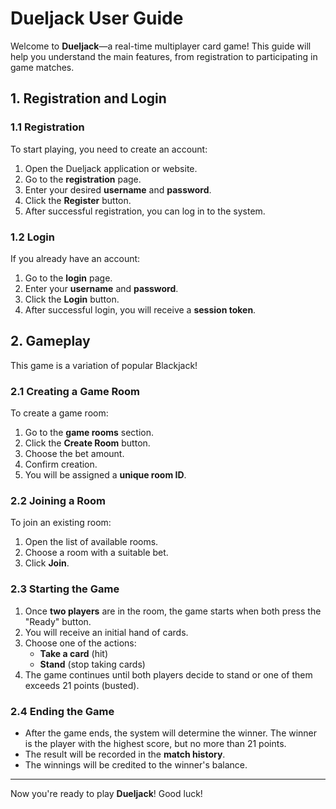 # Dueljack User Guide

Welcome to **Dueljack**—a real-time multiplayer card game! This guide will help you understand the main features, from registration to participating in game matches.

## 1. Registration and Login

### 1.1 Registration

To start playing, you need to create an account:

1. Open the Dueljack application or website.
2. Go to the **registration** page.
3. Enter your desired **username** and **password**.
4. Click the **Register** button.
5. After successful registration, you can log in to the system.

### 1.2 Login

If you already have an account:

1. Go to the **login** page.
2. Enter your **username** and **password**.
3. Click the **Login** button.
4. After successful login, you will receive a **session token**.

## 2. Gameplay

This game is a variation of popular Blackjack!

### 2.1 Creating a Game Room

To create a game room:

1. Go to the **game rooms** section.
2. Click the **Create Room** button.
3. Choose the bet amount.
4. Confirm creation.
5. You will be assigned a **unique room ID**.

### 2.2 Joining a Room

To join an existing room:

1. Open the list of available rooms.
2. Choose a room with a suitable bet.
3. Click **Join**.

### 2.3 Starting the Game

1. Once **two players** are in the room, the game starts when both press the "Ready" button.
2. You will receive an initial hand of cards.
3. Choose one of the actions:
   - **Take a card** (hit)
   - **Stand** (stop taking cards)
4. The game continues until both players decide to stand or one of them exceeds 21 points (busted).

### 2.4 Ending the Game

- After the game ends, the system will determine the winner. The winner is the player with the highest score, but no more than 21 points.
- The result will be recorded in the **match history**.
- The winnings will be credited to the winner's balance.

---

Now you're ready to play **Dueljack**! Good luck!